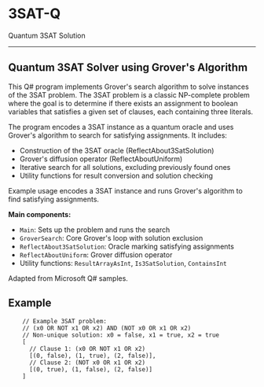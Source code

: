 # 3SAT-Q

Quantum 3SAT Solution

---

## Quantum 3SAT Solver using Grover's Algorithm

This Q# program implements Grover's search algorithm to solve instances of the 3SAT problem. The 3SAT problem is a classic NP-complete problem where the goal is to determine if there exists an assignment to boolean variables that satisfies a given set of clauses, each containing three literals.

The program encodes a 3SAT instance as a quantum oracle and uses Grover's algorithm to search for satisfying assignments. It includes:

- Construction of the 3SAT oracle (ReflectAbout3SatSolution)
- Grover's diffusion operator (ReflectAboutUniform)
- Iterative search for all solutions, excluding previously found ones
- Utility functions for result conversion and solution checking

Example usage encodes a 3SAT instance and runs Grover's algorithm to find satisfying assignments.

**Main components:**

- `Main`: Sets up the problem and runs the search
- `GroverSearch`: Core Grover's loop with solution exclusion
- `ReflectAbout3SatSolution`: Oracle marking satisfying assignments
- `ReflectAboutUniform`: Grover diffusion operator
- Utility functions: `ResultArrayAsInt`, `Is3SatSolution`, `ContainsInt`

Adapted from Microsoft Q# samples.

## Example

```qs
    // Example 3SAT problem:
    // (x0 OR NOT x1 OR x2) AND (NOT x0 OR x1 OR x2)
    // Non-unique solution: x0 = false, x1 = true, x2 = true
    [
      // Clause 1: (x0 OR NOT x1 OR x2)
      [(0, false), (1, true), (2, false)],
      // Clause 2: (NOT x0 OR x1 OR x2)
      [(0, true), (1, false), (2, false)]
    ]
```

